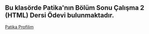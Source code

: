 ## Bu klasörde Patika'nın Bölüm Sonu Çalışma 2 (HTML) Dersi Ödevi bulunmaktadır.
[Patika Profilim](https://app.patika.dev/kagancelikm)